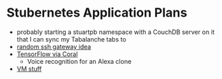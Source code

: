 # Stubernetes Application Plans

- probably starting a stuartpb namespace with a CouchDB server on it that I can sync my Tabalanche tabs to
- [random ssh gateway idea](pb0kc-qrt8m-47agm-rrcfq-fb30r)
- [TensorFlow via Coral](14m2p-dd23k-4qabv-bz05e-pedeh)
  - Voice recognition for an Alexa clone
- [VM stuff](mj529-d18p5-mran4-tp08n-bjqw8)
